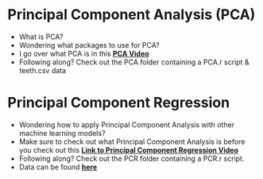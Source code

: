 # Principal Component Analysis (PCA)
- What is PCA?
- Wondering what packages to use for PCA?
- I go over what PCA is in this [**PCA Video**](https://youtu.be/uNJBBpyss50)
- Following along? Check out the PCA folder containing a PCA.r script & teeth.csv data

# Principal Component Regression
- Wondering how to apply Principal Component Analysis with other machine learning models?
- Make sure to check out what Principal Component Analysis is before you check out this [**Link to Principal Component Regression Video**](https://youtu.be/H45NWCzIDkY)
- Following along? Check out the PCR folder containing a PCR.r script.
- Data can be found [**here**](https://www.kaggle.com/kumarajarshi/life-expectancy-who)
